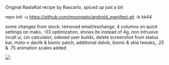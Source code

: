 Original RastaKat recipe by Rascarlo,
spiced up just a bit

repo init -u https://github.com/moongato/android_manifest.git -b kk44

some changes from stock:
removed email/exchange,
4 columns on quick settings on mako,
-03 optimization,
shows lte instead of 4g,
non intrusive incall ui,
cm calculator,
odexed user builds,
delete screenshot from status bar,
moto-x davlik & bionic patch,
additional dalvik, bionic & skia tweaks,
.25 & .75 animation scales added

<img src="https://raw.github.com/rascarlo/android_manifest/jb-ras-mr2.0/LionOfJudah.png">
